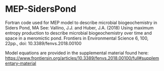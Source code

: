 # MEP-SidersPond
Fortran code used for MEP model to describe microbial biogeochemistry in Siders Pond, MA
See: Vallino, J.J. and Huber, J.A. (2018) Using maximum entropy production to describe microbial biogeochemistry over time and space in a meromictic pond. Frontiers in Environmental Science 6, 100, 22pp., doi: 10.3389/fenvs.2018.00100

Model equations are provided in the supplemental material found here: 
https://www.frontiersin.org/articles/10.3389/fenvs.2018.00100/full#supplementary-material
